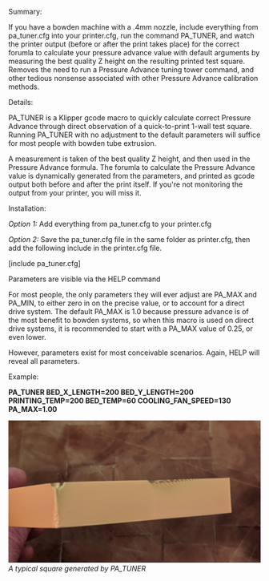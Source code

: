 Summary: 

If you have a bowden machine with a .4mm nozzle, include everything from pa_tuner.cfg into your printer.cfg, run the command PA_TUNER, and watch the printer output (before or after the print takes place) for the correct forumla to calculate your pressure advance value with default arguments by measuring the best quality Z height on the resulting printed test square.  Removes the need to run a Pressure Advance tuning tower command, and other tedious nonsense associated with other Pressure Advance calibration methods.

Details:

PA_TUNER is a Klipper gcode macro to quickly calculate correct Pressure Advance through direct observation of a quick-to-print 1-wall test square.  Running PA_TUNER with no adjustment to the default parameters will suffice for most people with bowden tube extrusion.

A measurement is taken of the best quality Z height, and then used in the Pressure Advance formula. The forumla to calculate the Pressure Advance value is dynamically generated from the parameters, and printed as gcode output both before and after the print itself.  If you're not monitoring the output from your printer, you will miss it.  

Installation:

_Option 1:_ Add everything from pa_tuner.cfg to your printer.cfg

_Option 2:_ Save the pa_tuner.cfg file in the same folder as printer.cfg, then add the following include in the printer.cfg file.

  [include pa_tuner.cfg]
  
Parameters are visible via the HELP command

For most people, the only parameters they will ever adjust are PA_MAX and PA_MIN, to either zero in on the precise value, or to account for a direct drive system. The default PA_MAX is 1.0 because pressure advance is of the most benefit to bowden systems, so when this macro is used on direct drive systems, it is recommended to start with a PA_MAX value of 0.25, or even lower.  

However, parameters exist for most conceivable scenarios.  Again, HELP will reveal all parameters.

Example:

**PA_TUNER BED_X_LENGTH=200 BED_Y_LENGTH=200 PRINTING_TEMP=200 BED_TEMP=60 COOLING_FAN_SPEED=130 PA_MAX=1.00**

![PA_TEST_CUBE](https://github.com/The--Captain/pa_tuner/blob/master/PA_TEST_SQUARE.jpg)*A typical square generated by PA_TUNER*
